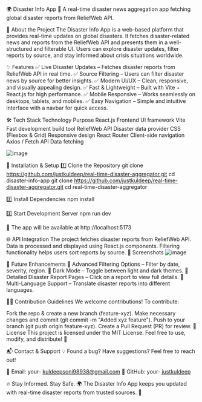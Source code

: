🌍 Disaster Info App 🚀
A real-time disaster news aggregation app fetching global disaster reports from ReliefWeb API.


📌 About the Project
The Disaster Info App is a web-based platform that provides real-time updates on global disasters. It fetches disaster-related news and reports from the ReliefWeb API and presents them in a well-structured and filterable UI. Users can explore disaster updates, filter reports by source, and stay informed about crisis situations worldwide.

✨ Features
✅ Live Disaster Updates – Fetches disaster reports from ReliefWeb API in real time.
✅ Source Filtering – Users can filter disaster news by source for better insights.
✅ Modern UI/UX – Clean, responsive, and visually appealing design.
✅ Fast & Lightweight – Built with Vite + React.js for high performance.
✅ Mobile Responsive – Works seamlessly on desktops, tablets, and mobiles.
✅ Easy Navigation – Simple and intuitive interface with a navbar for quick access.


🛠️ Tech Stack
Technology	Purpose
React.js	Frontend UI framework
Vite	Fast development build tool
ReliefWeb API	Disaster data provider
CSS (Flexbox & Grid)	Responsive design
React Router	Client-side navigation
Axios / Fetch API	Data fetching


![image](https://github.com/user-attachments/assets/babac76a-4a59-46cc-a83e-b2d513a3f39b)


🚀 Installation & Setup
1️⃣ Clone the Repository
git clone https://github.com/justkuldeep/real-time-disaster-aggregator.git
cd disaster-info-app
git clone https://github.com/justkuldeep/real-time-disaster-aggregator.git
cd real-time-disaster-aggregator

2️⃣ Install Dependencies
npm install

3️⃣ Start Development Server
npm run dev

🔹 The app will be available at http://localhost:5173

🌐 API Integration
The project fetches disaster reports from ReliefWeb API.
Data is processed and displayed using React.js components.
Filtering functionality helps users sort reports by source.
📸 Screenshots
![image](https://github.com/user-attachments/assets/b9234a19-c242-4da7-a311-b952966cedb0)


📌 Future Enhancements
🔹 Advanced Filtering Options – Filter by date, severity, region.
🔹 Dark Mode – Toggle between light and dark themes.
🔹 Detailed Disaster Report Pages – Click on a report to view full details.
🔹 Multi-Language Support – Translate disaster reports into different languages.

👨‍💻 Contribution Guidelines
We welcome contributions! To contribute:

Fork the repo & create a new branch (feature-xyz).
Make necessary changes and commit (git commit -m "Added xyz feature").
Push to your branch (git push origin feature-xyz).
Create a Pull Request (PR) for review.
📜 License
This project is licensed under the MIT License. Feel free to use, modify, and distribute! 🚀

📬 Contact & Support
💡 Found a bug? Have suggestions? Feel free to reach out!

📩 Email: your- kuldeepsoni98938@gmail.com
📌 GitHub: your- [justkuldeep](https://github.com/justkuldeep)

🔥 Stay Informed. Stay Safe. 🌍
The Disaster Info App keeps you updated with real-time disaster reports from trusted sources. 🚀
